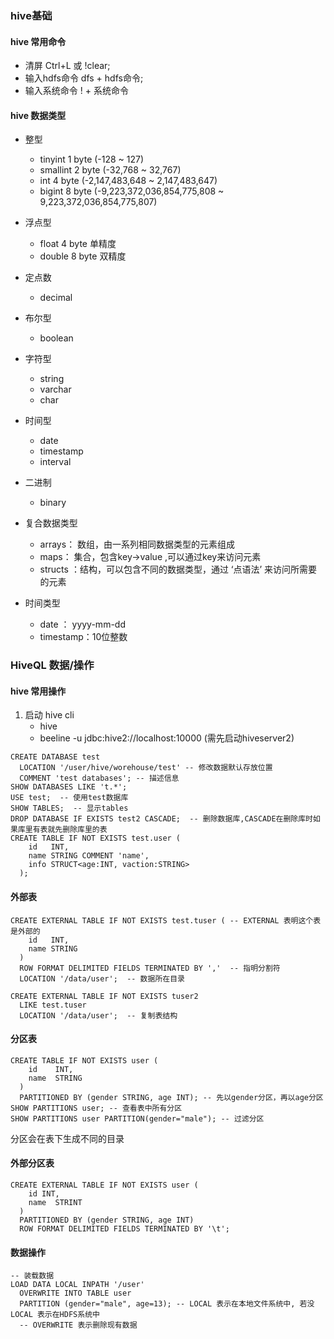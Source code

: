 ### hive基础 

#### hive 常用命令

- 清屏   Ctrl+L  或  !clear;
- 输入hdfs命令   dfs + hdfs命令;
- 输入系统命令     ! + 系统命令

#### hive 数据类型

- 整型
    - tinyint   1 byte (-128 ~ 127)
    - smallint  2 byte (-32,768 ~ 32,767)
    - int       4 byte (-2,147,483,648 ~ 2,147,483,647)
    - bigint    8 byte (-9,223,372,036,854,775,808 ~ 9,223,372,036,854,775,807)
- 浮点型
    - float     4 byte 单精度
    - double    8 byte 双精度
- 定点数
    - decimal
- 布尔型
    - boolean
- 字符型
    - string
    - varchar
    - char
- 时间型
    - date
    - timestamp
    - interval
- 二进制
    - binary

- 复合数据类型
    - arrays： 数组，由一系列相同数据类型的元素组成
    - maps： 集合，包含key->value ,可以通过key来访问元素
    - structs ：结构，可以包含不同的数据类型，通过 ‘点语法’ 来访问所需要的元素

- 时间类型

    - date ： yyyy-mm-dd
    - timestamp：10位整数


### HiveQL 数据/操作
#### hive 常用操作

1. 启动 hive cli
    - hive
    - beeline -u jdbc:hive2://localhost:10000  (需先启动hiveserver2)
    
```mysql
CREATE DATABASE test 
  LOCATION '/user/hive/worehouse/test' -- 修改数据默认存放位置
  COMMENT 'test databases'; -- 描述信息
SHOW DATABASES LIKE 't.*';
USE test;  -- 使用test数据库
SHOW TABLES;  -- 显示tables
DROP DATABASE IF EXISTS test2 CASCADE;  -- 删除数据库,CASCADE在删除库时如果库里有表就先删除库里的表
CREATE TABLE IF NOT EXISTS test.user (
    id   INT,
    name STRING COMMENT 'name',
    info STRUCT<age:INT, vaction:STRING>
  );

```

#### 外部表
```mysql
CREATE EXTERNAL TABLE IF NOT EXISTS test.tuser ( -- EXTERNAL 表明这个表是外部的
    id   INT,
    name STRING
  )
  ROW FORMAT DELIMITED FIELDS TERMINATED BY ','  -- 指明分割符
  LOCATION '/data/user';  -- 数据所在目录

CREATE EXTERNAL TABLE IF NOT EXISTS tuser2
  LIKE test.tuser 
  LOCATION '/data/user';  -- 复制表结构
```

#### 分区表
```mysql
CREATE TABLE IF NOT EXISTS user (
    id    INT,
    name  STRING
  )
  PARTITIONED BY (gender STRING, age INT); -- 先以gender分区，再以age分区
SHOW PARTITIONS user; -- 查看表中所有分区
SHOW PARTITIONS user PARTITION(gender="male"); -- 过滤分区
```
分区会在表下生成不同的目录

#### 外部分区表
```mysql
CREATE EXTERNAL TABLE IF NOT EXISTS user (
    id INT,
    name  STRINT
  )
  PARTITIONED BY (gender STRING, age INT)
  ROW FORMAT DELIMITED FIELDS TERMINATED BY '\t';
```

#### 数据操作
```mysql
-- 装载数据
LOAD DATA LOCAL INPATH '/user'
  OVERWRITE INTO TABLE user
  PARTITION (gender="male", age=13); -- LOCAL 表示在本地文件系统中, 若没LOCAL 表示在HDFS系统中
  -- OVERWRITE 表示删除现有数据
```















